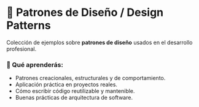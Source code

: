 # 🧩 Patrones de Diseño / Design Patterns

Colección de ejemplos sobre **patrones de diseño** usados en el desarrollo profesional.

### 🎯 Qué aprenderás:
- Patrones creacionales, estructurales y de comportamiento.  
- Aplicación práctica en proyectos reales.  
- Cómo escribir código reutilizable y mantenible.  
- Buenas prácticas de arquitectura de software.
